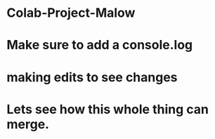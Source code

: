 # Colab-Project-Malow 


# Make sure to add a console.log 


# making edits to see changes 

# Lets see how this whole thing can merge. 